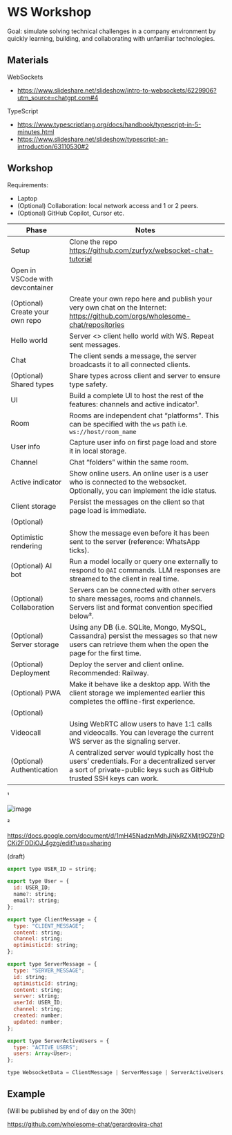 # WS Workshop

Goal: simulate solving technical challenges in a company environment by quickly learning, building, and collaborating with unfamiliar technologies.

## Materials

WebSockets

- https://www.slideshare.net/slideshow/intro-to-websockets/6229906?utm_source=chatgpt.com#4

TypeScript

- https://www.typescriptlang.org/docs/handbook/typescript-in-5-minutes.html
- https://www.slideshare.net/slideshow/typescript-an-introduction/63110530#2

## Workshop

Requirements:

- Laptop
- (Optional) Collaboration: local network access and 1 or 2 peers.
- (Optional) GitHub Copilot, Cursor etc.

| Phase | Notes |
| --- | --- |
| Setup | Clone the repo https://github.com/zurfyx/websocket-chat-tutorial 
Open in VSCode with devcontainer |
| (Optional) Create your own repo | Create your own repo here and publish your very own chat on the Internet: https://github.com/orgs/wholesome-chat/repositories |
| Hello world | Server <> client hello world with WS. Repeat sent messages. |
| Chat | The client sends a message, the server broadcasts it to all connected clients. |
| (Optional) Shared types | Share types across client and server to ensure type safety. |
| UI | Build a complete UI to host the rest of the features: channels and active indicator¹. |
| Room | Rooms are independent chat “platforms”. This can be specified with the `ws` path i.e. `ws://host/room_name` |
| User info | Capture user info on first page load and store it in local storage. |
| Channel | Chat “folders” within the same room. |
| Active indicator | Show online users. An online user is a user who is connected to the websocket. Optionally, you can implement the idle status. |
| Client storage | Persist the messages on the client so that page load is immediate. |
| (Optional)
Optimistic rendering | Show the message even before it has been sent to the server (reference: WhatsApp ticks). |
| (Optional) AI bot | Run a model locally or query one externally to respond to `@AI` commands. LLM responses are streamed to the client in real time. |
| (Optional) Collaboration | Servers can be connected with other servers to share messages, rooms and channels. Servers list and format convention specified below². |
| (Optional) Server storage | Using any DB (i.e. SQLite, Mongo, MySQL, Cassandra) persist the messages so that new users can retrieve them when the open the page for the first time. |
| (Optional) Deployment | Deploy the server and client online. Recommended: Railway. |
| (Optional) PWA | Make it behave like a desktop app. With the client storage we implemented earlier this completes the offline-first experience. |
| (Optional)
Videocall | Using WebRTC allow users to have 1:1 calls and videocalls. You can leverage the current WS server as the signaling server. |
| (Optional) Authentication | A centralized server would typically host the users’ credentials. For a decentralized server a sort of private-public keys such as GitHub trusted SSH keys can work. |

¹

![image](https://github.com/user-attachments/assets/72393a2c-8674-440e-8847-9f9a97b638ec)


²

https://docs.google.com/document/d/1mH45NadznMdhJjNkRZXMjt9OZ9hDCKi2FODiOJ_4gzg/edit?usp=sharing

(draft)

```jsx
export type USER_ID = string;

export type User = {
  id: USER_ID;
  name?: string;
  email?: string;
};

export type ClientMessage = {
  type: "CLIENT_MESSAGE";
  content: string;
  channel: string;
  optimisticId: string;
};

export type ServerMessage = {
  type: "SERVER_MESSAGE";
  id: string;
  optimisticId: string;
  content: string;
  server: string;
  userId: USER_ID;
  channel: string;
  created: number;
  updated: number;
};

export type ServerActiveUsers = {
  type: "ACTIVE_USERS";
  users: Array<User>;
};

type WebsocketData = ClientMessage | ServerMessage | ServerActiveUsers;
```

## Example

(Will be published by end of day on the 30th)

https://github.com/wholesome-chat/gerardrovira-chat
